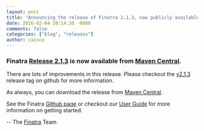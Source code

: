 ```yaml
---
layout: post
title: "Announcing the release of Finatra 2.1.3, now publicly available."
date: 2016-02-04 20:14:20 -0800
comments: false
categories: ["blog", "releases"]
author: cacoco
---
```


###  Finatra [Release 2.1.3](https://github.com/twitter/finatra/releases/tag/v2.1.3) is now available from [Maven Central][maven-central].

There are lots of improvements in this release. Please checkout the [v2.1.3](https://github.com/twitter/finatra/releases/tag/v2.1.3) release tag on github for more information.

As always, you can download the release from [Maven Central][maven-central].

See the Finatra [Github page](https://github.com/twitter/finatra) or checkout our [User Guide](/finatra/user-guide) for more information on getting started.

-- The [Finatra](https://groups.google.com/forum/#!forum/finatra-users) Team

[maven-central]: http://search.maven.org/#search%7Cga%7C1%7Cg%3A%22com.twitter.finatra%22%20AND%20v%3A%222.1.3%22

